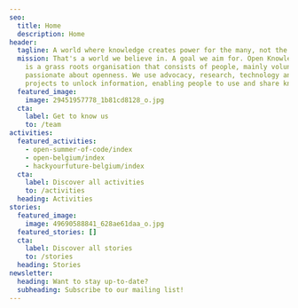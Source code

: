 ```yaml
---
seo:
  title: Home
  description: Home
header:
  tagline: A world where knowledge creates power for the many, not the few
  mission: That's a world we believe in. A goal we aim for. Open Knowledge Belgium
    is a grass roots organisation that consists of people, mainly volunteers,
    passionate about openness. We use advocacy, research, technology and
    projects to unlock information, enabling people to use and share knowledge.
  featured_image:
    image: 29451957778_1b81cd8128_o.jpg
  cta:
    label: Get to know us
    to: /team
activities:
  featured_activities:
    - open-summer-of-code/index
    - open-belgium/index
    - hackyourfuture-belgium/index
  cta:
    label: Discover all activities
    to: /activities
  heading: Activities
stories:
  featured_image:
    image: 49690588841_628ae61daa_o.jpg
  featured_stories: []
  cta:
    label: Discover all stories
    to: /stories
  heading: Stories
newsletter:
  heading: Want to stay up-to-date?
  subheading: Subscribe to our mailing list!
---
```

